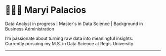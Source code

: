 # 👩🏻‍💻 Maryi Palacios  

Data Analyst in progress | Master's in Data Science | Background in Business Administration  

I’m passionate about turning raw data into meaningful insights.  
Currently pursuing my M.S. in Data Science at Regis University  

---
